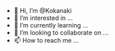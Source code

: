 - 👋 Hi, I’m @Kokanaki
- 👀 I’m interested in ...
- 🌱 I’m currently learning ...
- 💞️ I’m looking to collaborate on ...
- 📫 How to reach me ...

<!---
Kokanaki/Kokanaki is a ✨ special ✨ repository because its `README.md` (this file) appears on your GitHub profile.
You can click the Preview link to take a look at your changes.
--->
